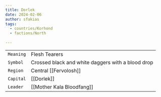 ```yaml
---
title: Dorlek
date: 2024-02-06
author: sfakias
tags:
  - countries/Korhond
  - factions/North
 
---
```

| | |
| --- | --- |
| `Meaning` | Flesh Tearers |
| `Symbol` | Crossed black and white daggers with a blood drop |
| `Region` | Central [[Fervolosh]] |
| `Capital` | [[Dorlek]] |
| `Leader` | [[Mother Kala Bloodfang]] |